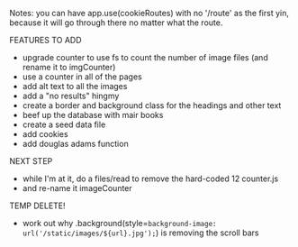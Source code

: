 Notes:
you can have app.use(cookieRoutes) with no '/route' as the first yin,
because it will go through there no matter what the route. 

FEATURES TO ADD
 - upgrade counter to use fs to count the number of image files (and rename it to imgCounter)
 - use a counter in all of the pages
 - add alt text to all the images
 - add a "no results" hingmy
 - create a border and background class for the headings and other text
 - beef up the database with mair books
 - create a seed data file
 - add cookies
 - add douglas adams function

NEXT STEP

 - while I'm at it, do a files/read to remove the hard-coded 12 counter.js
 - and re-name it imageCounter

TEMP DELETE!
  - work out why     .background(style=`background-image: url('/static/images/${url}.jpg');`) is
    removing the scroll bars
